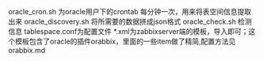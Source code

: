 oracle_cron.sh 为oracle用户下的crontab  每分钟一次，用来将表空间信息提取出来
oracle_discovery.sh 将所需要的数据拼成json格式
oracle_check.sh 检测信息
tablespace.conf为配置文件
*.xml为zabbixserver端的模板，导入即可；这个模板包含了oracle的插件orabbix，里面的一些item做了精简,配置方法见orabbix.md
